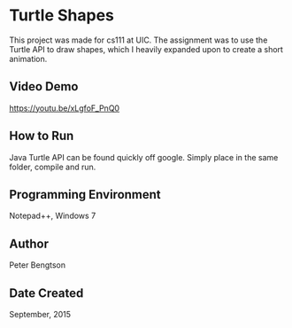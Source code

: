 # Turtle Shapes

This project was made for cs111 at UIC. The assignment was to use the Turtle API to draw shapes, which I heavily expanded upon to create a short animation. 

## Video Demo

https://youtu.be/xLgfoF_PnQ0

## How to Run

Java Turtle API can be found quickly off google. Simply place in the same folder, compile and run.

## Programming Environment

Notepad++, Windows 7

## Author

Peter Bengtson

## Date Created

September, 2015